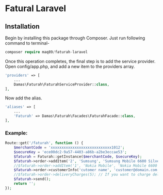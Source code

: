 # Fatural Laravel

## Installation
Begin by installing this package through Composer. Just run following command to terminal-

```php
composer require maq89/faturah-laravel
```

Once this operation completes, the final step is to add the service provider. Open config/app.php, and add a new item to the providers array.
```php
'providers' => [
	...
	Damas\Faturah\FaturahServiceProvider::class,
],
```

Now add the alias.

```php
'aliases' => [
	...
	'Faturah' => Damas\Faturah\Facades\FaturahFacade::class,
],
```


### Example:
```php
Route::get('/faturah', function () {
    $merchantCode = 'xxxxxxxxxxxxxxxxxxxxxxxxxxxx1012';
    $secureKey = 'ece00dc2-9a57-4403-a86b-a2be3eccae53';
    $faturah = Faturah::getInstance($merchantCode, $secureKey);
    $faturah->order->addItem('2', 'Sumsung', 'Sumsung Mobile 6600 Silver Color', '1', 20);
    //$faturah->order->addItem('1', 'Nokia Mobile', 'Nokia Mobile 6600 Silver Color', '1', 10); // Add another Item
    $faturah->order->customerInfo('cutomer name', 'customer@domain.com', '1234567890', 'en');
    //$faturah->order->deliveryCharges(5); // If you want to charge delivery Charges
    $faturah->send();
    return '';
});
```
